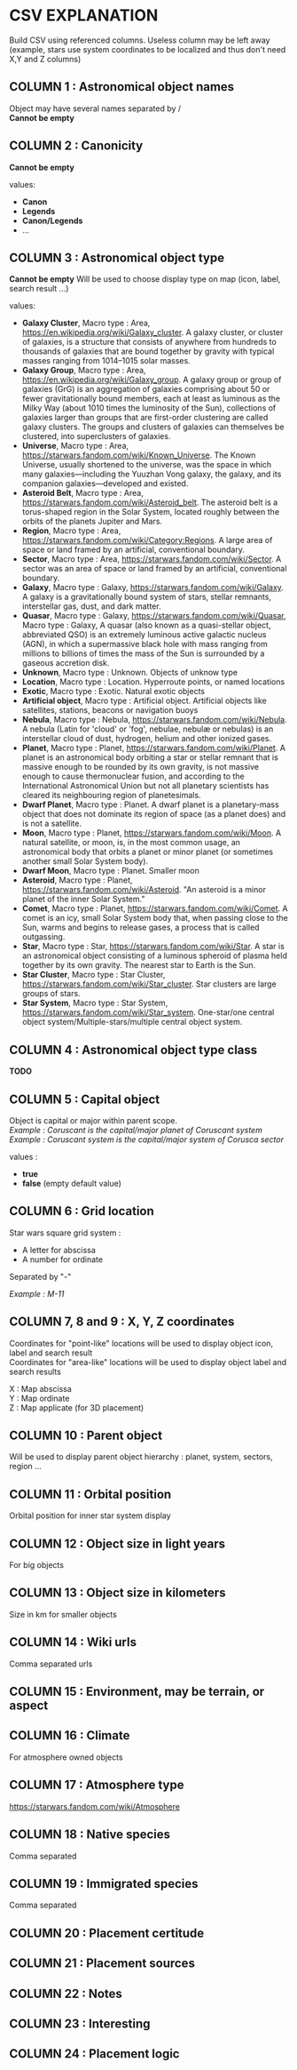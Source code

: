 # CSV EXPLANATION

Build CSV using referenced columns. Useless column may be left away (example, stars use system coordinates to be localized and thus don't need X,Y and Z columns)

## COLUMN 1 : Astronomical object names
  Object may have several names separated by /  
  **Cannot be empty**

## COLUMN 2 : Canonicity
  **Cannot be empty**

values:
  - **Canon**
  - **Legends**
  - **Canon/Legends**
  - ...

## COLUMN 3 : Astronomical object type
  **Cannot be empty**
  Will be used to choose display type on map (icon, label, search result ...)

values:
  - **Galaxy Cluster**, Macro type : Area, https://en.wikipedia.org/wiki/Galaxy_cluster. A galaxy cluster, or cluster of galaxies, is a structure that consists of anywhere from hundreds to thousands of galaxies that are bound together by gravity with typical masses ranging from 1014–1015 solar masses.
  - **Galaxy Group**, Macro type : Area, https://en.wikipedia.org/wiki/Galaxy_group. A galaxy group or group of galaxies (GrG) is an aggregation of galaxies comprising about 50 or fewer gravitationally bound members, each at least as luminous as the Milky Way (about 1010 times the luminosity of the Sun), collections of galaxies larger than groups that are first-order clustering are called galaxy clusters. The groups and clusters of galaxies can themselves be clustered, into superclusters of galaxies.
  - **Universe**, Macro type : Area, https://starwars.fandom.com/wiki/Known_Universe. The Known Universe, usually shortened to the universe, was the space in which many galaxies—including the Yuuzhan Vong galaxy, the galaxy, and its companion galaxies—developed and existed.
  - **Asteroid Belt**, Macro type : Area, https://starwars.fandom.com/wiki/Asteroid_belt. The asteroid belt is a torus-shaped region in the Solar System, located roughly between the orbits of the planets Jupiter and Mars.
  - **Region**, Macro type : Area, https://starwars.fandom.com/wiki/Category:Regions. A large area of space or land framed by an artificial, conventional boundary.
  - **Sector**, Macro type : Area, https://starwars.fandom.com/wiki/Sector. A sector was an area of space or land framed by an artificial, conventional boundary.
  - **Galaxy**, Macro type : Galaxy, https://starwars.fandom.com/wiki/Galaxy. A galaxy is a gravitationally bound system of stars, stellar remnants, interstellar gas, dust, and dark matter.
  - **Quasar**, Macro type : Galaxy, https://starwars.fandom.com/wiki/Quasar, Macro type : Galaxy, A quasar (also known as a quasi-stellar object, abbreviated QSO) is an extremely luminous active galactic nucleus (AGN), in which a supermassive black hole with mass ranging from millions to billions of times the mass of the Sun is surrounded by a gaseous accretion disk.
  - **Unknown**, Macro type : Unknown. Objects of unknow type
  - **Location**, Macro type : Location. Hyperroute points, or named locations
  - **Exotic**, Macro type : Exotic. Natural exotic objects
  - **Artificial object**, Macro type : Artificial object. Artificial objects like satellites, stations, beacons or navigation buoys
  - **Nebula**, Macro type : Nebula, https://starwars.fandom.com/wiki/Nebula. A nebula (Latin for 'cloud' or 'fog', nebulae, nebulæ or nebulas) is an interstellar cloud of dust, hydrogen, helium and other ionized gases.
  - **Planet**, Macro type : Planet, https://starwars.fandom.com/wiki/Planet. A planet is an astronomical body orbiting a star or stellar remnant that is massive enough to be rounded by its own gravity, is not massive enough to cause thermonuclear fusion, and according to the International Astronomical Union but not all planetary scientists has cleared its neighbouring region of planetesimals.
  - **Dwarf Planet**, Macro type : Planet. A dwarf planet is a planetary-mass object that does not dominate its region of space (as a planet does) and is not a satellite.
  - **Moon**, Macro type : Planet, https://starwars.fandom.com/wiki/Moon. A natural satellite, or moon, is, in the most common usage, an astronomical body that orbits a planet or minor planet (or sometimes another small Solar System body).
  - **Dwarf Moon**, Macro type : Planet. Smaller moon
  - **Asteroid**, Macro type : Planet, https://starwars.fandom.com/wiki/Asteroid. "An asteroid is a minor planet of the inner Solar System."
  - **Comet**, Macro type : Planet, https://starwars.fandom.com/wiki/Comet. A comet is an icy, small Solar System body that, when passing close to the Sun, warms and begins to release gases, a process that is called outgassing.
  - **Star**, Macro type : Star, https://starwars.fandom.com/wiki/Star. A star is an astronomical object consisting of a luminous spheroid of plasma held together by its own gravity. The nearest star to Earth is the Sun.
  - **Star Cluster**, Macro type : Star Cluster, https://starwars.fandom.com/wiki/Star_cluster. Star clusters are large groups of stars.
  - **Star System**, Macro type : Star System, https://starwars.fandom.com/wiki/Star_system. One-star/one central object system/Multiple-stars/multiple central object system.

## COLUMN 4 : Astronomical object type class
  **TODO**

## COLUMN 5 : Capital object
  Object is capital or major within parent scope.  
    *Example : Coruscant is the capital/major planet of Coruscant system*  
    *Example : Coruscant system is the capital/major system of Corusca sector*  

  values :
  - **true**
  - **false** (empty default value)

## COLUMN 6 : Grid location
  Star wars square grid system :
  - A letter for abscissa
  - A number for ordinate

  Separated by "-"  

  *Example : M-11*

## COLUMN 7, 8 and 9 : X, Y, Z coordinates
  Coordinates for "point-like" locations will be used to display object icon, label and search result  
  Coordinates for "area-like" locations will be used to display object label and search results  

  X : Map abscissa  
  Y : Map ordinate  
  Z : Map applicate (for 3D placement)

## COLUMN 10 : Parent object
  Will be used to display parent object hierarchy : planet, system, sectors, region ...
  

## COLUMN 11 : Orbital position
  Orbital position for inner star system display
  

## COLUMN 12 : Object size in light years
  For big objects

## COLUMN 13 : Object size in kilometers
  Size in km for smaller objects

## COLUMN 14 : Wiki urls 
  Comma separated urls

## COLUMN 15 : Environment, may be terrain, or aspect

## COLUMN 16 : Climate
  For atmosphere owned objects

## COLUMN 17 : Atmosphere type
  https://starwars.fandom.com/wiki/Atmosphere

## COLUMN 18 : Native species
  Comma separated

## COLUMN 19 : Immigrated species
  Comma separated

## COLUMN 20 : Placement certitude

## COLUMN 21 : Placement sources

## COLUMN 22 : Notes

## COLUMN 23 : Interesting

## COLUMN 24 : Placement logic

